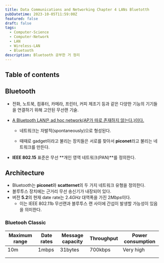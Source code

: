 ```yaml
---
title: Data Communications and Networking Chapter 4 LANs Bluetotth
pubDatetime: 2023-10-05T11:59:00Z
featured: false
draft: false
tags:
  - Computer-Science
  - Computer-Network
  - LAN
  - Wireless-LAN
  - Bluetooth
description: Bluetooth 공부한 거 정리
---
```


## Table of contents

## Bluetooth

- 전화, 노트북, 컴퓨터, 카메라, 프린터, 커피 제조기 등과 같은 다양한 기능의 기기들을 연결하기 위해 고안된 무선랜 기술.

- <u>A Bluetooth LAN은 ad hoc network(AP가 따로 존재하지 않는다.)이다.</u>

  - 네트워크는 자발적(spontaneously)으로 형성된다.

  - 때때로 gadget이라고 불리는 장치들은 서로를 찾아서 **piconet**라고 불리는 네트워크를 만든다.

- **IEEE 802.15** 표준은 무선 **개인 영역 네트워크(PAN)**를 정의한다.

## Architecture

- Bluetooth는 **piconet**와 **scatternet**의 두 가지 네트워크 유형을 정의한다.
- 블루투스 장치에는 근거리 무선 송신기가 내장되어 있다.
- 버전 **5.2**의 현재 date rate는 $2.4GHz$ 대역폭을 가진 $2Mbps$이다.
  - 이는 IEEE 802.11b 무선랜과 블루투스 랜 사이에 간섭이 발생할 가능성이 있음을 의미한다.

### Bluetooh Classic

| Maximum range | Date rates | Message capacity | Throughput | Power consumption |
| ------------- | ---------- | ---------------- | ---------- | ----------------- |
| 10m           | 1mbps      | 31bytes          | 700kbps    | Very high         |
|               |            |                  |            |                   |
|               |            |                  |            |                   |
